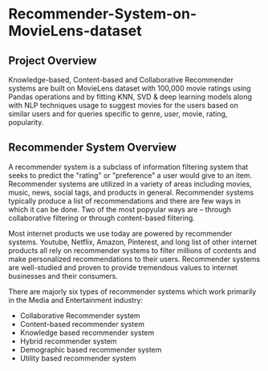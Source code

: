 # Recommender-System-on-MovieLens-dataset
## Project Overview
Knowledge-based, Content-based and Collaborative Recommender systems are built on MovieLens dataset with 100,000 movie ratings using Pandas operations and by fitting KNN, SVD & deep learning models along with NLP techniques usage to suggest movies for the users based on similar users and for queries specific to genre, user, movie, rating, popularity.

## Recommender System Overview
A recommender system is a subclass of information filtering system that seeks to predict the "rating" or "preference" a user would give to an item. Recommender systems are utilized in a variety of areas including movies, music, news, social tags, and products in general. Recommender systems typically produce a list of recommendations and there are few ways in which it can be done. Two of the most popyular ways are – through collaborative filtering or through content-based filtering.

Most internet products we use today are powered by recommender systems. Youtube, Netflix, Amazon, Pinterest, and long list of other internet products all rely on recommender systems to filter millions of contents and make personalized recommendations to their users. Recommender systems are well-studied and proven to provide tremendous values to internet businesses and their consumers.

There are majorly six types of recommender systems which work primarily in the Media and Entertainment industry: 
- Collaborative Recommender system
- Content-based recommender system
- Knowledge based recommender system
- Hybrid recommender system
- Demographic based recommender system
- Utility based recommender system

